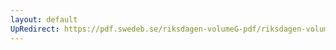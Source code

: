 ```yaml
---
layout: default
UpRedirect: https://pdf.swedeb.se/riksdagen-volumeG-pdf/riksdagen-volumeG-pdf/data/199596/reg_199596_SoU/reg_199596_SoU_0009.pdf
---
```

